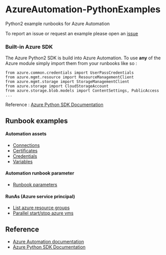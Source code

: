 # AzureAutomation-PythonExamples
Python2 example runbooks for Azure Automation

To report an issue or request an example please open an [issue](https://github.com/Diastro/AzureAutomation-PythonExamples/issues)

### Built-in Azure SDK
The Azure Python2 SDK is build into Azure Automation. To use **any** of the Azure module simply import them from your runbooks like so :

```
from azure.common.credentials import UserPassCredentials
from azure.mgmt.resource import ResourceManagementClient
from azure.mgmt.storage import StorageManagementClient
from azure.storage import CloudStorageAccount
from azure.storage.blob.models import ContentSettings, PublicAccess
...
```
Reference : [Azure Python SDK Documentation](https://azure-sdk-for-python.readthedocs.io/en/latest/#)

## Runbook examples
#### Automation assets
* [Connections](https://github.com/Diastro/AzureAutomation-PythonExamples/blob/master/Assets/connection.py)
* [Certificates](https://github.com/Diastro/AzureAutomation-PythonExamples/blob/master/Assets/certificates.py)
* [Credentials](https://github.com/Diastro/AzureAutomation-PythonExamples/blob/master/Assets/credentials.py)
* [Variables](https://github.com/Diastro/AzureAutomation-PythonExamples/blob/master/Assets/variables.py)

#### Automation runbook parameter
* [Runbook parameters](https://github.com/Diastro/AzureAutomation-PythonExamples/blob/master/Parameters/parameters.py)

#### RunAs (Azure service principal)
 * [List azure resource groups](https://github.com/Diastro/AzureAutomation-PythonExamples/blob/master/RunAs/azure-list-resource-group.py)
 * [Parallel start/stop azure vms](https://github.com/Diastro/AzureAutomation-PythonExamples/blob/master/RunAs/azure-parallel-start-vm.py)

## Reference
* [Azure Automation documentation](https://docs.microsoft.com/en-us/azure/automation/automation-runbook-types)
* [Azure Python SDK Documentation](https://azure-sdk-for-python.readthedocs.io/en/latest/#)
